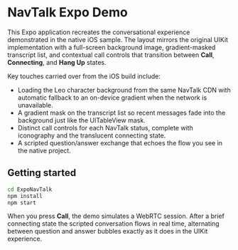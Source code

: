 # NavTalk Expo Demo

This Expo application recreates the conversational experience demonstrated in the native iOS sample. The layout mirrors the
original UIKit implementation with a full-screen background image, gradient-masked transcript list, and contextual call
controls that transition between **Call**, **Connecting**, and **Hang Up** states.

Key touches carried over from the iOS build include:

- Loading the Leo character background from the same NavTalk CDN with automatic fallback to an on-device gradient when the
  network is unavailable.
- A gradient mask on the transcript list so recent messages fade into the background just like the UITableView mask.
- Distinct call controls for each NavTalk status, complete with iconography and the translucent connecting state.
- A scripted question/answer exchange that echoes the flow you see in the native project.

## Getting started

```bash
cd ExpoNavTalk
npm install
npm start
```

When you press **Call**, the demo simulates a WebRTC session. After a brief connecting state the scripted conversation flows in
real time, alternating between question and answer bubbles exactly as it does in the UIKit experience.

